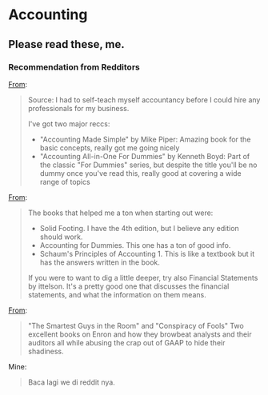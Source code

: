 # Accounting

## Please read these, me.

### Recommendation from Redditors

[From](https://www.reddit.com/r/Entrepreneur/comments/13yei6z/best_accounting_books_for_non_accountant/):
> Source: I had to self-teach myself accountancy before I could hire any professionals for my business.
> 
> I've got two major reccs:
> - "Accounting Made Simple" by Mike Piper: Amazing book for the basic concepts, really got me going nicely
> - "Accounting All-in-One For Dummies" by Kenneth Boyd: Part of the classic "For Dummies" series, but despite the title you'll be no dummy once you've read this, really good at covering a wide range of topics

[From](https://www.reddit.com/r/Accounting/comments/xsgqq9/best_books_for_beginners/):
> The books that helped me a ton when starting out were:
> - Solid Footing. I have the 4th edition, but I believe any edition should work.
> - Accounting for Dummies. This one has a ton of good info.
> - Schaum's Principles of Accounting 1. This is like a textbook but it has the answers written in the book.
> 
> If you were to want to dig a little deeper, try also Financial Statements by ittelson. It's a pretty good one that discusses the financial statements, and what the information on them means.

[From](https://www.reddit.com/r/Accounting/comments/s8qcyh/what_are_some_mustread_books_of_accounting_and/):
> "The Smartest Guys in the Room" and "Conspiracy of Fools" Two excellent books on Enron and how they browbeat analysts and their auditors all while abusing the crap out of GAAP to hide their shadiness.

Mine:
> Baca lagi we di reddit nya.
